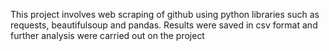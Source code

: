This project involves web scraping of github using python libraries such as requests, beautifulsoup and pandas. Results were saved in csv format and further analysis were carried out on the project
